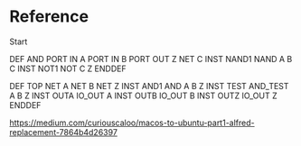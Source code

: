 # Reference

Start


DEF AND
 PORT IN A
 PORT IN B
 PORT OUT Z
 NET C
 INST NAND1 NAND A B C
 INST NOT1 NOT C Z
ENDDEF

DEF TOP
  NET A
  NET B
  NET Z
  INST AND1 AND A B Z
  INST TEST AND_TEST A B Z
  INST OUTA IO_OUT A
  INST OUTB IO_OUT B
  INST OUTZ IO_OUT Z
ENDDEF

https://medium.com/curiouscaloo/macos-to-ubuntu-part1-alfred-replacement-7864b4d26397
